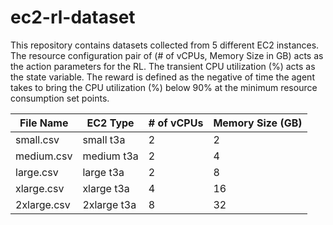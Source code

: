 # ec2-rl-dataset

This repository contains datasets collected from 5 different EC2 instances. The resource configuration pair of (# of vCPUs, Memory Size in GB) acts as the action parameters for the RL. The transient CPU utilization (%) acts as the state variable. The reward is defined as the negative of time the agent takes to bring the CPU utilization (%) below 90% at the minimum resource consumption set points.



 | File Name  | EC2 Type    | # of vCPUs    | Memory Size (GB) |
| ----------- | ----------- | ------------- | -------------- |
| small.csv   | small t3a   |     2         | 2              |
| medium.csv  | medium t3a  |     2         | 4              |
| large.csv   | large t3a   |     2         | 8              |
| xlarge.csv  | xlarge t3a  |     4         | 16             |
| 2xlarge.csv | 2xlarge t3a |     8         | 32             |
